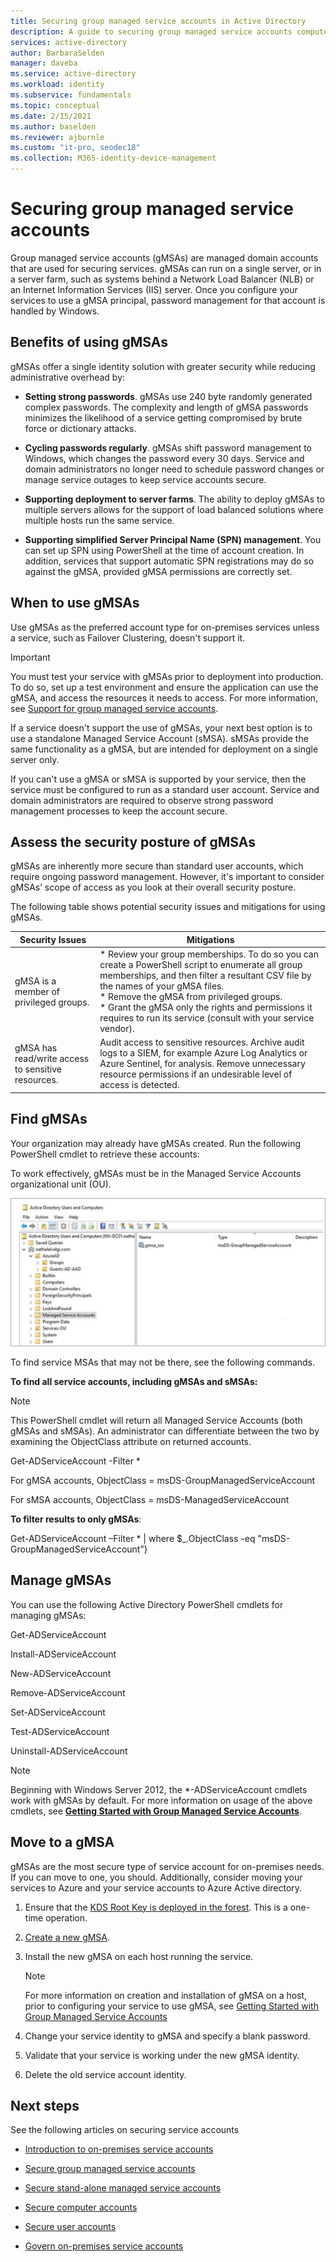 ```yaml
---
title: Securing group managed service accounts in Active Directory
description: A guide to securing group managed service accounts computer accounts.
services: active-directory
author: BarbaraSelden
manager: daveba
ms.service: active-directory
ms.workload: identity
ms.subservice: fundamentals
ms.topic: conceptual
ms.date: 2/15/2021
ms.author: baselden
ms.reviewer: ajburnle
ms.custom: "it-pro, seodec18"
ms.collection: M365-identity-device-management
---
```


# Securing group managed service accounts

Group managed service accounts (gMSAs) are managed domain accounts that are used for securing services. gMSAs can run on a single server, or in a server farm, such as systems behind a Network Load Balancer (NLB) or an Internet Information Services (IIS) server. Once you configure your services to use a gMSA principal, password management for that account is handled by Windows.

## Benefits of using gMSAs

gMSAs offer a single identity solution with greater security while reducing administrative overhead by:

* **Setting strong passwords**. gMSAs use 240 byte randomly generated complex passwords. The complexity and length of gMSA passwords minimizes the likelihood of a service getting compromised by brute force or dictionary attacks.

* **Cycling passwords regularly**. gMSAs shift password management to Windows, which changes the password every 30 days. Service and domain administrators no longer need to schedule password changes or manage service outages to keep service accounts secure. 

* **Supporting deployment to server farms**. The ability to deploy gMSAs to multiple servers allows for the support of load balanced solutions where multiple hosts run the same service. 

* **Supporting simplified Server Principal Name (SPN) management**. You can set up SPN using PowerShell at the time of account creation. In addition, services that support automatic SPN registrations may do so against the gMSA, provided gMSA permissions are correctly set. 

## When to use gMSAs

Use gMSAs as the preferred account type for on-premises services unless a service, such as Failover Clustering, doesn't support it.

> [!IMPORTANT]
> You must test your service with gMSAs prior to deployment into production. To do so, set up a test environment and ensure the application can use the gMSA, and access the resources it needs to access. For more information, see [Support for group managed service accounts](https://docs.microsoft.com/system-center/scom/support-group-managed-service-accounts?view=sc-om-2019).


If a service doesn't support the use of gMSAs, your next best option is to use a standalone Managed Service Account (sMSA). sMSAs provide the same functionality as a gMSA, but are intended for deployment on a single server only.

If you can't use a gMSA or sMSA is supported by your service, then the service must be configured to run as a standard user account. Service and domain administrators are required to observe strong password management processes to keep the account secure.

## Assess the security posture of gMSAs

gMSAs are inherently more secure than standard user accounts, which require ongoing password management. However, it's important to consider gMSAs’ scope of access as you look at their overall security posture.

The following table shows potential security issues and mitigations for using gMSAs.

| Security Issues| Mitigations |
| - | - |
| gMSA is a member of privileged groups. | * Review your group memberships. To do so you can create a PowerShell script to enumerate all group memberships, and then filter a resultant CSV file by the names of your gMSA files. <br>* Remove the gMSA from privileged groups.<br> * Grant the gMSA only the rights and permissions it requires to run its service (consult with your service vendor). 
| gMSA has read/write access to sensitive resources. | Audit access to sensitive resources. Archive audit logs to a SIEM, for example Azure Log Analytics or Azure Sentinel, for analysis. Remove unnecessary resource permissions if an undesirable level of access is detected. |


## Find gMSAs

Your organization may already have gMSAs created. Run the following PowerShell cmdlet to retrieve these accounts:

To work effectively, gMSAs must be in the Managed Service Accounts organizational unit (OU).

  
![Screen shot of managed service account OU.](./media/securing-service-accounts/secure-gmsa-image-1.png)

To find service MSAs that may not be there, see the following commands.

**To find all service accounts, including gMSAs and sMSAs:**

> [!NOTE] 
> This PowerShell cmdlet will return all Managed Service Accounts (both gMSAs and sMSAs). An administrator can differentiate between the two by examining the ObjectClass attribute on returned accounts.

Get-ADServiceAccount -Filter *



For gMSA accounts, ObjectClass = msDS-GroupManagedServiceAccount

For sMSA accounts, ObjectClass = msDS-ManagedServiceAccount

**To filter results to only gMSAs**:

Get-ADServiceAccount –Filter * | where $_.ObjectClass -eq "msDS-GroupManagedServiceAccount”}

## Manage gMSAs

You can use the following Active Directory PowerShell cmdlets for managing gMSAs:

Get-ADServiceAccount

Install-ADServiceAccount

New-ADServiceAccount

Remove-ADServiceAccount

Set-ADServiceAccount

Test-ADServiceAccount

Uninstall-ADServiceAccount

> [!NOTE]
Beginning with Windows Server 2012, the *-ADServiceAccount cmdlets work with gMSAs by default. For more information on usage of the above cmdlets, see [**Getting Started with Group Managed Service Accounts**](https://docs.microsoft.com/windows-server/security/group-managed-service-accounts/getting-started-with-group-managed-service-accounts).

## Move to a gMSA
gMSAs are the most secure type of service account for on-premises needs. If you can move to one, you should. Additionally, consider moving your services to Azure and your service accounts to Azure Active directory.

1.  Ensure that the [KDS Root Key is deployed in the forest](https://docs.microsoft.com/windows-server/security/group-managed-service-accounts/create-the-key-distribution-services-kds-root-key). This is a one-time operation.

2. [Create a new gMSA](https://docs.microsoft.com/en-us/windows-server/security/group-managed-service-accounts/getting-started-with-group-managed-service-accounts).

3. Install the new gMSA on each host running the service.
   > [!NOTE] 
   > For more information on creation and installation of gMSA on a host, prior to configuring your service to use gMSA, see [Getting Started with Group Managed Service Accounts](https://docs.microsoft.com/previous-versions/windows/it-pro/windows-server-2012-R2-and-2012/jj128431(v=ws.11))

 
4. Change your service identity to gMSA and specify a blank password.

5. Validate that your service is working under the new gMSA identity.

6. Delete the old service account identity.

 

## Next steps
See the following articles on securing service accounts

* [Introduction to on-premises service accounts](service-accounts-on-premises.md)

* [Secure group managed service accounts](service-accounts-group-msa.md)

* [Secure stand-alone managed service accounts](service-accounts-standalone-msa.md)

* [Secure computer accounts](service-accounts-computer.md)

* [Secure user accounts](service-accounts-user-on-premises.md)

* [Govern on-premises service accounts](service-accounts-govern-on-premises.md)
